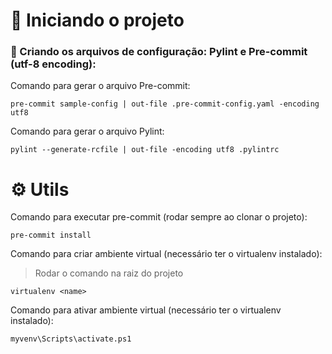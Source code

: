 # 🚀 Iniciando o projeto

### 📄 Criando os arquivos de configuração: Pylint e Pre-commit (utf-8 encoding):

Comando para gerar o arquivo Pre-commit:
```
pre-commit sample-config | out-file .pre-commit-config.yaml -encoding utf8
```

Comando para gerar o arquivo Pylint:
```
pylint --generate-rcfile | out-file -encoding utf8 .pylintrc
```
# ⚙️ Utils

Comando para executar pre-commit (rodar sempre ao clonar o projeto):
```
pre-commit install
```

Comando para criar ambiente virtual (necessário ter o virtualenv instalado):
> Rodar o comando na raiz do projeto
```
virtualenv <name>
```

Comando para ativar ambiente virtual (necessário ter o virtualenv instalado):
```
myvenv\Scripts\activate.ps1
```
